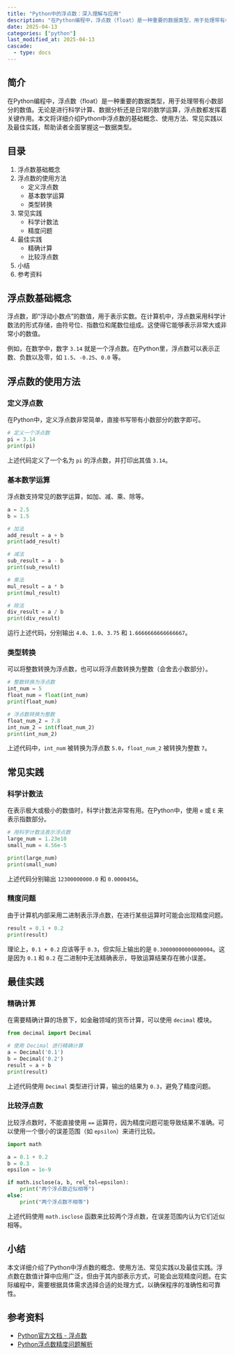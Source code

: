 ```yaml
---
title: "Python中的浮点数：深入理解与应用"
description: "在Python编程中，浮点数（float）是一种重要的数据类型，用于处理带有小数部分的数值。无论是进行科学计算、数据分析还是日常的数学运算，浮点数都发挥着关键作用。本文将详细介绍Python中浮点数的基础概念、使用方法、常见实践以及最佳实践，帮助读者全面掌握这一数据类型。"
date: 2025-04-13
categories: ["python"]
last_modified_at: 2025-04-13
cascade:
  - type: docs
---
```



## 简介
在Python编程中，浮点数（float）是一种重要的数据类型，用于处理带有小数部分的数值。无论是进行科学计算、数据分析还是日常的数学运算，浮点数都发挥着关键作用。本文将详细介绍Python中浮点数的基础概念、使用方法、常见实践以及最佳实践，帮助读者全面掌握这一数据类型。

<!-- more -->
## 目录
1. 浮点数基础概念
2. 浮点数的使用方法
    - 定义浮点数
    - 基本数学运算
    - 类型转换
3. 常见实践
    - 科学计数法
    - 精度问题
4. 最佳实践
    - 精确计算
    - 比较浮点数
5. 小结
6. 参考资料

## 浮点数基础概念
浮点数，即“浮动小数点”的数值，用于表示实数。在计算机中，浮点数采用科学计数法的形式存储，由符号位、指数位和尾数位组成。这使得它能够表示非常大或非常小的数值。

例如，在数学中，数字 `3.14` 就是一个浮点数。在Python里，浮点数可以表示正数、负数以及零，如 `1.5`、`-0.25`、`0.0` 等。

## 浮点数的使用方法

### 定义浮点数
在Python中，定义浮点数非常简单，直接书写带有小数部分的数字即可。
```python
# 定义一个浮点数
pi = 3.14
print(pi)  
```
上述代码定义了一个名为 `pi` 的浮点数，并打印出其值 `3.14`。

### 基本数学运算
浮点数支持常见的数学运算，如加、减、乘、除等。
```python
a = 2.5
b = 1.5

# 加法
add_result = a + b
print(add_result)  

# 减法
sub_result = a - b
print(sub_result)  

# 乘法
mul_result = a * b
print(mul_result)  

# 除法
div_result = a / b
print(div_result)  
```
运行上述代码，分别输出 `4.0`、`1.0`、`3.75` 和 `1.6666666666666667`。

### 类型转换
可以将整数转换为浮点数，也可以将浮点数转换为整数（会舍去小数部分）。
```python
# 整数转换为浮点数
int_num = 5
float_num = float(int_num)
print(float_num)  

# 浮点数转换为整数
float_num_2 = 7.8
int_num_2 = int(float_num_2)
print(int_num_2)  
```
上述代码中，`int_num` 被转换为浮点数 `5.0`，`float_num_2` 被转换为整数 `7`。

## 常见实践

### 科学计数法
在表示极大或极小的数值时，科学计数法非常有用。在Python中，使用 `e` 或 `E` 来表示指数部分。
```python
# 用科学计数法表示浮点数
large_num = 1.23e10
small_num = 4.56e-5

print(large_num)  
print(small_num)  
```
上述代码分别输出 `12300000000.0` 和 `0.0000456`。

### 精度问题
由于计算机内部采用二进制表示浮点数，在进行某些运算时可能会出现精度问题。
```python
result = 0.1 + 0.2
print(result)  
```
理论上，`0.1 + 0.2` 应该等于 `0.3`，但实际上输出的是 `0.30000000000000004`。这是因为 `0.1` 和 `0.2` 在二进制中无法精确表示，导致运算结果存在微小误差。

## 最佳实践

### 精确计算
在需要精确计算的场景下，如金融领域的货币计算，可以使用 `decimal` 模块。
```python
from decimal import Decimal

# 使用 Decimal 进行精确计算
a = Decimal('0.1')
b = Decimal('0.2')
result = a + b
print(result)  
```
上述代码使用 `Decimal` 类型进行计算，输出的结果为 `0.3`，避免了精度问题。

### 比较浮点数
比较浮点数时，不能直接使用 `==` 运算符，因为精度问题可能导致结果不准确。可以使用一个很小的误差范围（如 `epsilon`）来进行比较。
```python
import math

a = 0.1 + 0.2
b = 0.3
epsilon = 1e-9

if math.isclose(a, b, rel_tol=epsilon):
    print("两个浮点数近似相等")
else:
    print("两个浮点数不相等")
```
上述代码使用 `math.isclose` 函数来比较两个浮点数，在误差范围内认为它们近似相等。

## 小结
本文详细介绍了Python中浮点数的概念、使用方法、常见实践以及最佳实践。浮点数在数值计算中应用广泛，但由于其内部表示方式，可能会出现精度问题。在实际编程中，需要根据具体需求选择合适的处理方式，以确保程序的准确性和可靠性。

## 参考资料
- [Python官方文档 - 浮点数](https://docs.python.org/3/tutorial/floatingpoint.html)
- [Python浮点数精度问题解析](https://www.zhihu.com/question/21895667)